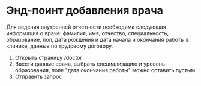 # Энд-поинт добавления врача

Для ведения внутренней отчетности необходима следующая информация о враче:
фамилия, имя, отчество, специальность, образование, пол, дата рождения и дата начала
и окончания работы в клинике, данные по трудовому договору. 

1. Открыть страницу /doctor
2. Ввести данные врача, выбрать специализацию и уровень образования, поле "дата окончания работы" можно оставить пустым
3. Отправить запрос
